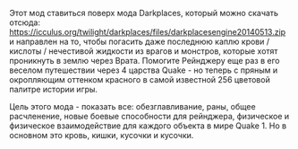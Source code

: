 Этот мод ставиться поверх мода Darkplaces, который можно скачать отсюда:
https://icculus.org/twilight/darkplaces/files/darkplacesengine20140513.zip
и направлен на то, чтобы погасить даже последнюю каплю крови / кислоты / нечестивой жидкости из врагов и монстров, которые хотят проникнуть в землю через Врата. Помогите Рейнджеру еще раз в его веселом путешествии через 4 царства Quake - но теперь с пряным и окропляющим оттенком красного в самой известной 256 цветовой палитре истории игры.

Цель этого мода - показать все: обезглавливание, раны, общее расчленение, новые боевые способности для рейнджера, физическое и физическое взаимодействие для каждого объекта в мире Quake 1. Но в основном это кровь, кишки, кусочки и кусочки.

